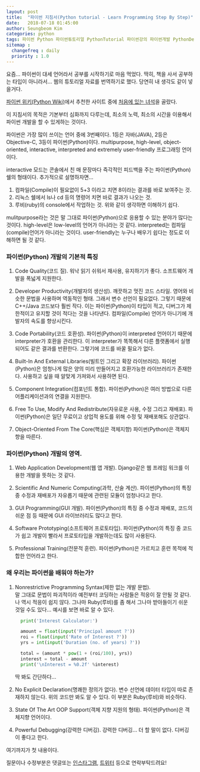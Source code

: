 ```yaml
---
layout: post
title:  "파이썬 지침서(Python tutorial - Learn Programming Step By Step)"
date:   2018-07-18 01:45:00
author: Seungbeom Kim
categories: python
tags: 파이썬 Python 파이썬튜토리얼 PythonTutorial 파이썬강의 파이썬개발 PythonDevelopment 파이썬이란
sitemap :
  changefreq : daily
  priority : 1.0
---
```


요즘... 파이썬이 대세 언어라서 공부를 시작하기로 마음 먹었다.
딱히, 책을 사서 공부하는 타입이 아니라서... 웹의 튜토리얼 자료를 번역하기로 했다. 당연히 내 생각도 같이 넣을거다.

[파이썬 위키(Python Wiki)](https://wiki.python.org/)에서 추천한 사이트 중에 [처음에 있는 녀석](http://www.techbeamers.com/python-tutorial-step-by-step)을 골랐다.

이 지침서의 목적은 기본부터 심화까지 다루는데, 최소의 노력, 최소의 시간을 이용해서 파이썬 개발을 할 수 있게하는 것이다.

파이썬은 가장 많이 쓰이는 언어 중에 3번째이다. 1등은 자바(JAVA), 2등은 Objective-C, 3등이 파이썬(Python)이다. multipurpose, high-level, object-oriented, interactive, interpreted and extremely user-friendly 프로그래밍 언어이다.

interactive 모드는 콘솔에서 친 매 문장마다 즉각적인 피드백을 주는 파이썬(Python) 쉘의 형태이다.
추가적으로 설명하자면...
1. 컴파일(Compile)이 필요없이 5+3 이라고 치면 8이라는 결과를 바로 보여주는 것.
2. 리눅스 쉘에서 ls나 cd 등의 명령어 치면 바로 결과가 나오는 것.
3. 루비(ruby)의 console에서 작업하는 것.
위와 같이 생각하면 이해하기 쉽다.

mulitpurpose라는 것은 말 그대로 파이썬(Python)으로 응용할 수 있는 분야가 많다는 것이다.
high-level은 low-level의 언어가 아니라는 것 같다.
interpreted는 컴파일(compile)언어가 아니라는 것이다.
user-friendly는 누구나 배우기 쉽다는 정도로 이해하면 될 것 같다.

### 파이썬(Python) 개발의 기본적 특징

1. Code Quality(코드 질).
워낙 읽기 쉬워서 재사용, 유지하기가 좋다. 소프트웨어 개발을 폭넓게 지원한다.

2. Developer Productivity(개발자의 생산성).
깨끗하고 멋진 코드 스타일. 영어와 비슷한 문법을 사용하며 역동적인 형태. 그래서 변수 선언이 필요없다. 그렇기 때문에 C++/Java 코드보다 훨씬 작다. 이는 파이썬(Python)이 타입이 적고, 디버그가 제한적이고 유지할 것이 적다는 것을 나타낸다. 컴파일(Compile) 언어가 아니기에 개발자의 속도를 향상시킨다.

3. Code Portability(코드 호환성).
파이썬(Python)이 interpreted 언어이기 때문에 interpreter가 호환을 관리한다. 이 interpreter가 똑똑해서 다른 플랫폼에서 실행되어도 같은 결과를 반환한다. 그렇기에 코드를 바꿀 필요가 없다.

4. Built-In And External Libraries(빌트인 그리고 확장 라이브러리).
파이썬(Python)은 엄청나게 많은 양의 미리 만들어지고 호환가능한 라이브러리가 존재한다. 사용하고 싶을 때 알맞게 가져와서 사용하면 된다.

5. Component Integration(컴포넌트 통합).
파이썬(Python)은 여러 방법으로 다른 어플리케이션과의 연결을 지원한다.

6. Free To Use, Modify And Redistribute(자유로운 사용, 수정 그리고 재배포).
파이썬(Python)은 일단 무료이고 상업적 용도를 위해 수정 및 재배포해도 상관없다.

7. Object-Oriented From The Core(핵심은 객체지향)
파이썬(Python)은 객체지향을 따른다.

### 파이썬(Python) 개발의 영역.

1. Web Application Development(웹 앱 개발).
Django같은 웹 프레임 워크를 이용한 개발을 뜻하는 것 같다.

2. Scientific And Numeric Computing(과학, 산술 계산).
파이썬(Python)의 특징 중 수정과 재배포가 자유롭기 때문에 관련된 모듈이 엄청나다고 한다.

3. GUI Programming(GUI 개발).
파이썬(Python)의 특징 중 수정과 재배포, 코드의 쉬운 점 등 때문에 GUI 라이브러리도 많다고 한다.

4. Software Prototyping(소프트웨어 프로토타입).
파이썬(Python)의 특징 중 코드가 쉽고 개발이 빨라서 프로토타입을 개발하는데도 많이 사용된다.

5.  Professional Training(전문적 훈련).
파이썬(Python)은 가르치고 훈련 목적에 적합한 언어라고 한다.

### 왜 우리는 파이썬을 배워야 하는가?
1. Nonrestrictive Programming Syntax(제한 없는 개발 문법).<br>
말 그대로 문법이 파괴적이라 예전부터 코딩하는 사람들은 적응이 잘 안될 것 같다. 나 역시 적응이 쉽지 않다. 그나마 Ruby(루비)를 좀 해서 그나마 받아들이기 쉬운 것일 수도 있다...
예시를 보면 바로 알 수 있다.

    ```python
      print('Interest Calculator:')

      amount = float(input('Principal amount ?'))
      roi = float(input('Rate of Interest ?'))
      yrs = int(input('Duration (no. of years) ?'))

      total = (amount * pow(1 + (roi/100), yrs))
      interest = total - amount
      print('\nInterest = %0.2f' %interest)
    ```

    딱 봐도 간단하다...

2. No Explicit Declaration(명쾌한 정의가 없다).
변수 선언에 데이터 타입이 따로 존재하지 않는다. 위의 코드만 봐도 알 수 있다.
이 부분은 Ruby(루비)와 비슷하다.

3. State Of The Art OOP Support(객체 지향 지원의 형태).
파이썬(Python)은 객체지향 언어이다.

4.  Powerful Debugging(강력한 디버깅).
강력한 디버깅... 더 할 말이 없다. 디버깅이 좋다고 한다.

여기까지가 첫 내용이다.

질문이나 수정부분은 댓글또는 [인스타그램](https://www.instagram.com/monseungmon/), [트위터](https://twitter.com/kim_seungbeom) 등으로 연락부탁드려요!
